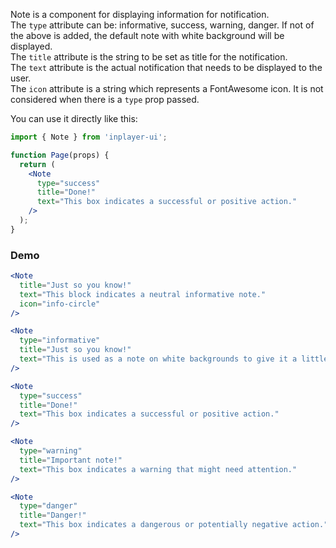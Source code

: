 Note is a component for displaying information for notification. <br />
The `type` attribute can be: informative, success, warning, danger. If not of the above is added, the default note with white background will be displayed. <br />
The `title` attribute is the string to be set as title for the notification. <br />
The `text` attribute is the actual notification that needs to be displayed to the user. <br />
The `icon` attribute is a string which represents a FontAwesome icon. It is not considered when there is a `type` prop passed. <br />

You can use it directly like this:

```jsx static
import { Note } from 'inplayer-ui';

function Page(props) {
  return (
    <Note
      type="success"
      title="Done!"
      text="This box indicates a successful or positive action."
    />
  );
}
```

### Demo

```jsx
<Note
  title="Just so you know!"
  text="This block indicates a neutral informative note."
  icon="info-circle"
/>

<Note
  type="informative"
  title="Just so you know!"
  text="This is used as a note on white backgrounds to give it a little contrast."
/>

<Note
  type="success"
  title="Done!"
  text="This box indicates a successful or positive action."
/>

<Note
  type="warning"
  title="Important note!"
  text="This box indicates a warning that might need attention."
/>

<Note
  type="danger"
  title="Danger!"
  text="This box indicates a dangerous or potentially negative action."
/>
```
